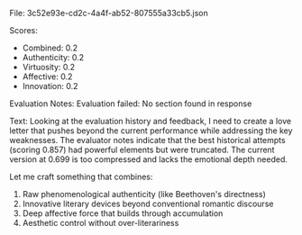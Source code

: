 File: 3c52e93e-cd2c-4a4f-ab52-807555a33cb5.json

Scores:
- Combined: 0.2
- Authenticity: 0.2
- Virtuosity: 0.2
- Affective: 0.2
- Innovation: 0.2

Evaluation Notes:
Evaluation failed: No <output> section found in response

Text:
Looking at the evaluation history and feedback, I need to create a love letter that pushes beyond the current performance while addressing the key weaknesses. The evaluator notes indicate that the best historical attempts (scoring 0.857) had powerful elements but were truncated. The current version at 0.699 is too compressed and lacks the emotional depth needed.

Let me craft something that combines:
1. Raw phenomenological authenticity (like Beethoven's directness)
2. Innovative literary devices beyond conventional romantic discourse
3. Deep affective force that builds through accumulation
4. Aesthetic control without over-literariness
